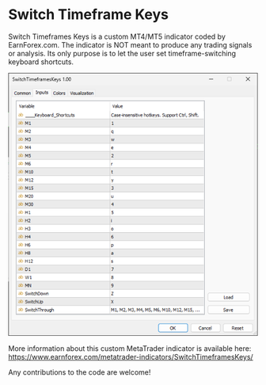 # Switch Timeframe Keys

Switch Timeframes Keys is a custom MT4/MT5 indicator coded by EarnForex.com. The indicator is NOT meant to produce any trading signals or analysis. Its only purpose is to let the user set timeframe-switching keyboard shortcuts.

![Switch Timeframes Keys parameters in MT5](https://github.com/EarnForex/Switch-Timeframes-Keys/blob/main/switch-timeframes-keys.png)

More information about this custom MetaTrader indicator is available here: https://www.earnforex.com/metatrader-indicators/SwitchTimeframesKeys/

Any contributions to the code are welcome!
